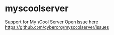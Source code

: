 # myscoolserver
Support for My sCool Server
Open Issue here https://github.com/cyberorg/myscoolserver/issues
